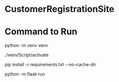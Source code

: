 # CustomerRegistrationSite

<h1>Command to Run</h1>
<p>python -m venv venv</p>
<p>./venv/Script/activate</p>
<p>pip install -r requirements.txt --no-cache-dir</p>
<p>python -m flask run</p>
